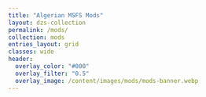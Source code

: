 ```yaml
---
title: "Algerian MSFS Mods"
layout: dzs-collection
permalink: /mods/
collection: mods
entries_layout: grid
classes: wide
header:
  overlay_color: "#000"
  overlay_filter: "0.5"
  overlay_image: /content/images/mods/mods-banner.webp
---
```

